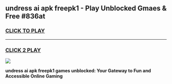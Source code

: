 
## undress ai apk freepk1 - Play Unblocked Gmaes & Free #836at
<h3>
<a href="https://premium.freeplayer.one?title=undress_ai_apk_freepk1&ref=03M">CLICK TO PLAY</a></h3>
<hr>

<h3>
<a href="https://premium.freeplayer.one?title=undress_ai_apk_freepk1&ref=03M">CLICK 2 PLAY</a>
  
</h3>

<a href="https://premium.freeplayer.one?title=undress_ai_apk_freepk1&ref=03M"><img src="https://clearcache.store/games.png"></a>


**undress ai apk freepk1 games unblocked: Your Gateway to Fun and Accessible Online Gaming**

